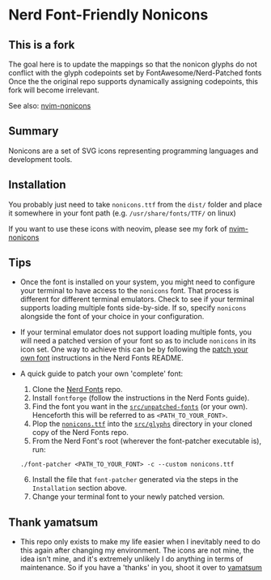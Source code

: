 # Nerd Font-Friendly Nonicons

## This is a fork
The goal here is to update the mappings so that the nonicon glyphs do not conflict with the glyph codepoints set by FontAwesome/Nerd-Patched fonts
Once the the original repo supports dynamically assigning codepoints, this fork will become irrelevant.

See also: [nvim-nonicons](https://github.com/arnamak/nvim-nonicons)

## Summary
Nonicons are a set of SVG icons representing programming languages and development tools.

## Installation
You probably just need to take `nonicons.ttf` from the `dist/` folder and place it somewhere in your font path (e.g. `/usr/share/fonts/TTF/` on linux)

If you want to use these icons with neovim, please see my fork of [nvim-nonicons](https://github.com/arnamak/nvim-nonicons)

## Tips
- Once the font is installed on your system, you might need to configure your terminal to have access to the `nonicons` font. That process is different for different terminal emulators.
  Check to see if your terminal supports loading multiple fonts side-by-side. If so, specify `nonicons` alongside the font of your choice in your configuration. 

- If your terminal emulator does not support loading multiple fonts, you will need a patched version of your font so as to include `nonicons` in its icon set.
  One way to achieve this can be by following the [patch your own font](https://github.com/ryanoasis/nerd-fonts#option-8-patch-your-own-font) instructions in the Nerd Fonts README.

- A quick guide to patch your own 'complete' font:
  1. Clone the [Nerd Fonts](https://github.com/ryanoasis/nerd-fonts) repo.
  2. Install `fontforge` (follow the instructions in the Nerd Fonts guide).
  3. Find the font you want in the [`src/unpatched-fonts`](https://github.com/ryanoasis/nerd-fonts/tree/master/src/unpatched-fonts) (or your own). Henceforth this will be referred to as `<PATH_TO_YOUR_FONT>`.
  4. Plop the [`nonicons.ttf`](https://github.com/arnamak/nonicons/blob/master/dist/nonicons.ttf) into the [`src/glyphs`](https://github.com/ryanoasis/nerd-fonts/tree/master/src/glyphs) directory in your cloned copy of the Nerd Fonts repo.
  5. From the Nerd Font's root (wherever the font-patcher executable is), run:
  ```
  ./font-patcher <PATH_TO_YOUR_FONT> -c --custom nonicons.ttf
  ```
  6. Install the file that `font-patcher` generated via the steps in the `Installation` section above.
  7. Change your terminal font to your newly patched version.

## Thank yamatsum
- This repo only exists to make my life easier when I inevitably need to do this again after changing my environment. The icons are not mine, the idea isn't mine, and it's extremely unlikely I do anything in terms of maintenance. So if you have a 'thanks' in you, shoot it over to [yamatsum](https://github.com/yamatsum/nonicons)
